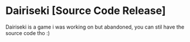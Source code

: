 # Dairiseki [Source Code Release]
 Dairiseki is a game i was working on but abandoned, you can stil have the source code tho :)
